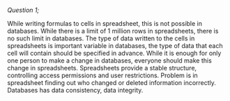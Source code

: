 *Question 1;*

While writing formulas to cells in spreadsheet, this is not possible in databases.
While there is a limit of 1 million rows in spreadsheets, there is no such limit in databases.
The type of data written to the cells in spreadsheets is important variable in databases, the type of data that each cell will contain should be specified in advance.
While it is enough for only one person to make a change in databases, everyone should make this change in spreadsheets.
Spreadsheets provide a stable structure, controlling access permissions and user restrictions.
Problem is in spreadsheet finding out who changed or deleted information incorrectly.
Databases has data consistency, data integrity.
